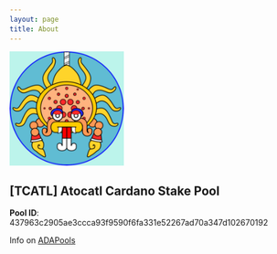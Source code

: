 ```yaml
---
layout: page
title: About
---
```


<div style="max-width: 200px;"><img src="atocatl-logo.jpg"></div>
  
## [TCATL] Atocatl Cardano Stake Pool  

**Pool ID**: 437963c2905ae3ccca93f9590f6fa331e52267ad70a347d102670192

Info on [ADAPools](https://adapools.org/pool/437963c2905ae3ccca93f9590f6fa331e52267ad70a347d102670192)

